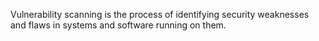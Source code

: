 Vulnerability scanning is the process of identifying security weaknesses and flaws in systems and software running on them.
